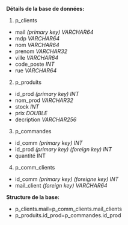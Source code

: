 **Détails de la base de données:**
1. p_clients
- mail *(primary key) VARCHAR64*
- mdp *VARCHAR64* 
- nom *VARCHAR64*
- prenom *VARCHAR32*
- ville *VARCHAR64*
- code_poste *INT*
- rue *VARCHAR64*
2. p_produits
- id_prod *(primary key) INT*
- nom_prod *VARCHAR32*
- stock *INT*
- prix *DOUBLE*
- decription *VARCHAR256*
3. p_commandes
- id_comm *(primary key) INT*
- id_prod *(primary key) (foreign key) INT*
- quantité INT
4. p_comm_clients
- id_comm *(primary key) (foreigne key) INT*
- mail_client *(foreign key) VARCHAR64*


**Structure de la base:**
- p_clients.mail=p_comm_clients.mail_clients 
- p_produits.id_prod=p_commandes.id_prod
